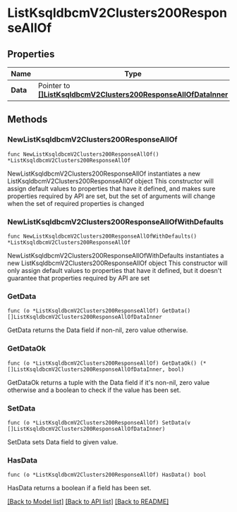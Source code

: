 # ListKsqldbcmV2Clusters200ResponseAllOf

## Properties

Name | Type | Description | Notes
------------ | ------------- | ------------- | -------------
**Data** | Pointer to [**[]ListKsqldbcmV2Clusters200ResponseAllOfDataInner**](ListKsqldbcmV2Clusters200ResponseAllOfDataInner.md) |  | [optional] 

## Methods

### NewListKsqldbcmV2Clusters200ResponseAllOf

`func NewListKsqldbcmV2Clusters200ResponseAllOf() *ListKsqldbcmV2Clusters200ResponseAllOf`

NewListKsqldbcmV2Clusters200ResponseAllOf instantiates a new ListKsqldbcmV2Clusters200ResponseAllOf object
This constructor will assign default values to properties that have it defined,
and makes sure properties required by API are set, but the set of arguments
will change when the set of required properties is changed

### NewListKsqldbcmV2Clusters200ResponseAllOfWithDefaults

`func NewListKsqldbcmV2Clusters200ResponseAllOfWithDefaults() *ListKsqldbcmV2Clusters200ResponseAllOf`

NewListKsqldbcmV2Clusters200ResponseAllOfWithDefaults instantiates a new ListKsqldbcmV2Clusters200ResponseAllOf object
This constructor will only assign default values to properties that have it defined,
but it doesn't guarantee that properties required by API are set

### GetData

`func (o *ListKsqldbcmV2Clusters200ResponseAllOf) GetData() []ListKsqldbcmV2Clusters200ResponseAllOfDataInner`

GetData returns the Data field if non-nil, zero value otherwise.

### GetDataOk

`func (o *ListKsqldbcmV2Clusters200ResponseAllOf) GetDataOk() (*[]ListKsqldbcmV2Clusters200ResponseAllOfDataInner, bool)`

GetDataOk returns a tuple with the Data field if it's non-nil, zero value otherwise
and a boolean to check if the value has been set.

### SetData

`func (o *ListKsqldbcmV2Clusters200ResponseAllOf) SetData(v []ListKsqldbcmV2Clusters200ResponseAllOfDataInner)`

SetData sets Data field to given value.

### HasData

`func (o *ListKsqldbcmV2Clusters200ResponseAllOf) HasData() bool`

HasData returns a boolean if a field has been set.


[[Back to Model list]](../README.md#documentation-for-models) [[Back to API list]](../README.md#documentation-for-api-endpoints) [[Back to README]](../README.md)


